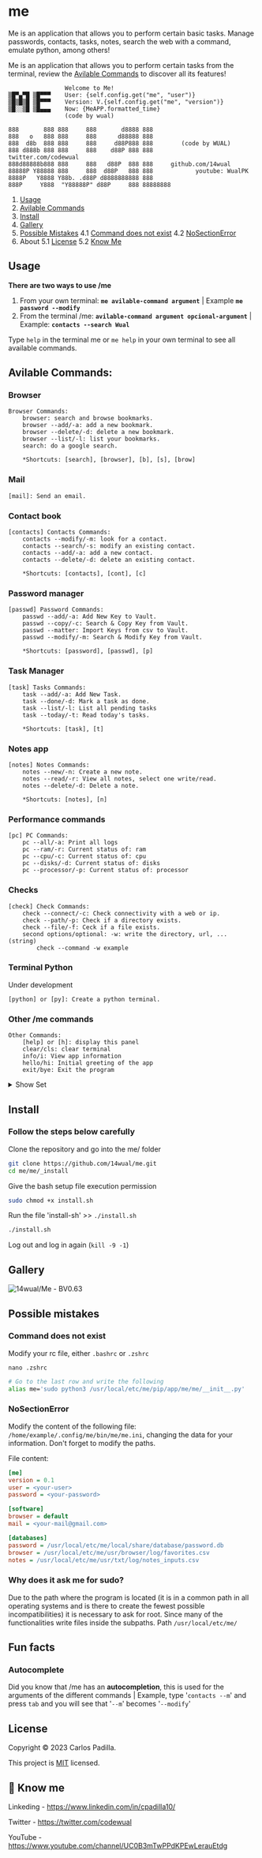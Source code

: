 # me

Me is an application that allows you to perform certain basic tasks. Manage passwords, contacts, tasks, notes, search the web with a command, emulate python, among others!

Me is an application that allows you to perform certain tasks from the terminal, review the [Avilable Commands](https://github.com/14wual/me#avilable-commands) to discover all its features!

```
                Welcome to Me! 
▒█▀▄▀█ ▒█▀▀▀    User: {self.config.get("me", "user")}
▒█▒█▒█ ▒█▀▀▀    Version: V.{self.config.get("me", "version")} 
▒█░░▒█ ▒█▄▄▄    Now: {MeAPP.formatted_time}
                (code by wual)
```

```
888       888 888     888       d8888 888
888   o   888 888     888      d88888 888
888  d8b  888 888     888     d88P888 888        (code by WUAL)
888 d888b 888 888     888    d88P 888 888            twitter.com/codewual
888d88888b888 888     888   d88P  888 888     github.com/14wual
88888P Y88888 888     888  d88P   888 888            youtube: WualPK
8888P   Y8888 Y88b. .d88P d8888888888 888     
888P     Y888  "Y88888P" d88P     888 88888888
```
1. [Usage](https://github.com/14wual/me#usage)
2. [Avilable Commands](https://github.com/14wual/me#avilable-commands)
3. [Install](https://github.com/14wual/me#install)
4. [Gallery](https://github.com/14wual/me#install)
5. [Possible Mistakes](https://github.com/14wual/me#possible-mistakes)
   4.1 [Command does not exist](https://github.com/14wual/me#command-does-not-exist)
   4.2 [NoSectionError](https://github.com/14wual/me#nosectionerror)
6. About
   5.1 [License](https://github.com/14wual/me#license)
   5.2 [Know Me](https://github.com/14wual/me#-know-me)

## Usage

**There are two ways to use /me**

1. From your own terminal: **`me avilable-command argument`** | Example **`me password --modify`**
2. From the terminal /me:  **`avilable-command argument opcional-argument`** | Example: **`contacts --search Wual`**

Type `help` in the terminal me or `me help` in your own terminal to see all available commands.

## Avilable Commands:

### Browser

```
Browser Commands:
    browser: search and browse bookmarks.
    browser --add/-a: add a new bookmark.
    browser --delete/-d: delete a new bookmark.
    browser --list/-l: list your bookmarks.
    search: do a google search.
    
    *Shortcuts: [search], [browser], [b], [s], [brow]
```

### Mail

```
[mail]: Send an email.
```
### Contact book

```
[contacts] Contacts Commands:
    contacts --modify/-m: look for a contact.
    contacts --search/-s: modify an existing contact.
    contacts --add/-a: add a new contact.
    contacts --delete/-d: delete an existing contact.
    
    *Shortcuts: [contacts], [cont], [c]
```

### Password manager

```
[passwd] Password Commands:
    passwd --add/-a: Add New Key to Vault.
    passwd --copy/-c: Search & Copy Key from Vault.
    passwd --matter: Import Keys from csv to Vault.
    passwd --modify/-m: Search & Modify Key from Vault.
    
    *Shortcuts: [password], [passwd], [p]
```

### Task Manager

```
[task] Tasks Commands:
    task --add/-a: Add New Task.
    task --done/-d: Mark a task as done.
    task --list/-l: List all pending tasks
    task --today/-t: Read today's tasks.

    *Shortcuts: [task], [t]
```

### Notes app

```
[notes] Notes Commands:
    notes --new/-n: Create a new note.
    notes --read/-r: View all notes, select one write/read.
    notes --delete/-d: Delete a note.
    
    *Shortcuts: [notes], [n]
```

### Performance commands

```    
[pc] PC Commands:
    pc --all/-a: Print all logs
    pc --ram/-r: Current status of: ram
    pc --cpu/-c: Current status of: cpu
    pc --disks/-d: Current status of: disks
    pc --processor/-p: Current status of: processor
```

### Checks

```
[check] Check Commands:
    check --connect/-c: Check connectivity with a web or ip.
    check --path/-p: Check if a directory exists.
    check --file/-f: Ceck if a file exists.
    second options/optional: -w: write the directory, url, ... (string)
        check --command -w example
```

### Terminal Python

Under development

```     
[python] or [py]: Create a python terminal.
```

### Other /me commands

```
Other Commands:
    [help] or [h]: display this panel
    clear/cls: clear terminal
    info/i: View app information
    hello/hi: Initial greeting of the app
    exit/bye: Exit the program
```

<details>

<summary>Show Set</summary>

```
Browser Commands:
    browser: search and browse bookmarks.
    browser --add/-a: add a new bookmark.
    browser --delete/-d: delete a new bookmark.
    browser --list/-l: list your bookmarks.
    search: do a google search.
    
    *Shortcuts: [search], [browser], [b], [s], [brow]

[mail]: Send an email.

[contacts] Contacts Commands:
    contacts --modify/-m: look for a contact.
    contacts --search/-s: modify an existing contact.
    contacts --add/-a: add a new contact.
    contacts --delete/-d: delete an existing contact.
    
    *Shortcuts: [contacts], [cont], [c]
    
[passwd] Password Commands:
    passwd --add/-a: Add New Key to Vault.
    passwd --copy/-c: Search & Copy Key from Vault.
    passwd --matter: Import Keys from csv to Vault.
    passwd --modify/-m: Search & Modify Key from Vault.
    
    *Shortcuts: [password], [passwd], [p]

[task] Tasks Commands:
    task --add/-a: Add New Task.
    task --done/-d: Mark a task as done.
    task --list/-l: List all pending tasks
    task --today/-t: Read today's tasks.

    *Shortcuts: [task], [t]

[notes] Notes Commands:
    notes --new/-n: Create a new note.
    notes --read/-r: View all notes, select one write/read.
    notes --delete/-d: Delete a note.
    
    *Shortcuts: [notes], [n]

[pc] PC Commands:
    pc --all/-a: Print all logs
    pc --ram/-r: Current status of: ram
    pc --cpu/-c: Current status of: cpu
    pc --disks/-d: Current status of: disks
    pc --processor/-p: Current status of: processor

[check] Check Commands:
    check --connect/-c: Check connectivity with a web or ip.
    check --path/-p: Check if a directory exists.
    check --file/-f: Ceck if a file exists.
    second options/optional: -w: write the directory, url, ... (string)
        check --command -w example

[python] or [py]: Create a python terminal.

Other Commands:
    [help] or [h]: display this panel
    clear/cls: clear terminal
    info/i: View app information
    hello/hi: Initial greeting of the app
    exit/bye: Exit the program
```

</details>

## Install

### Follow the steps below carefully

Clone the repository and go into the me/ folder

```bash
git clone https://github.com/14wual/me.git
cd me/me/_install
```

Give the bash setup file execution permission

```bash
sudo chmod +x install.sh
```

Run the file 'install-sh' >> `./install.sh`

```bash
./install.sh
```

Log out and log in again (`kill -9 -1`)

## Gallery

![14wual/Me - BV0.63](https://user-images.githubusercontent.com/105047274/216813795-52684672-216b-430d-9b6a-b3456f44c981.png)


## Possible mistakes

### Command does not exist

Modify your rc file, either `.bashrc` or `.zshrc`

```
nano .zshrc
```

```bash
# Go to the last row and write the following
alias me='sudo python3 /usr/local/etc/me/pip/app/me/me/__init__.py'
```

### NoSectionError

Modify the content of the following file: `/home/example/.config/me/bin/me/me.ini`, changing the data for your information.
Don't forget to modify the paths.

File content:

```ini
[me]
version = 0.1 
user = <your-user> 
password = <your-password>

[software]
browser = default
mail = <your-mail@gmail.com>

[databases]
password = /usr/local/etc/me/local/share/database/password.db
browser = /usr/local/etc/me/usr/browser/log/favorites.csv
notes = /usr/local/etc/me/usr/txt/log/notes_inputs.csv
```

### Why does it ask me for sudo?

Due to the path where the program is located (it is in a common path in all operating systems and is there to create the fewest possible incompatibilities) it is necessary to ask for root. Since many of the functionalities write files inside the subpaths. Path `/usr/local/etc/me/`

## Fun facts

### Autocomplete

Did you know that /me has an **autocompletion**, this is used for the arguments of the different commands | Example, type '`contacts --m`' and press `tab` and you will see that '`--m`' becomes '`--modify`'

## License
Copyright © 2023 Carlos Padilla.

This project is [MIT](https://github.com/14wual/me/blob/main/LICENSE) licensed.

## 🚀 Know me
Linkeding - https://www.linkedin.com/in/cpadilla10/ 

Twitter - https://twitter.com/codewual 

YouTube - https://www.youtube.com/channel/UC0B3mTwPPdKPEwLerauEtdg